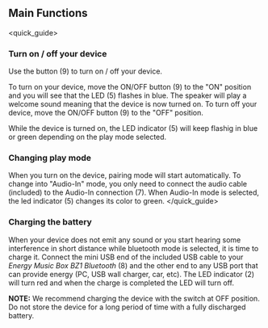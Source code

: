 ## Main Functions
<quick_guide>
### Turn on / off your device

Use the button (9) to turn on / off your device.

To turn on your device, move the ON/OFF button (9) to the "ON" position and you will see that the LED (5) flashes in blue. The speaker will play a welcome sound meaning that the device is now turned on.
To turn off your device, move the ON/OFF button (9) to the "OFF" position.

While the device is turned on, the LED indicator (5) will keep flashig in blue or green depending on the play mode selected.

### Changing play mode

When you turn on the device, pairing mode will start automatically. To change into "Audio-In" mode, you only need to connect the audio cable (included) to the Audio-In connection (7). 
When Audio-In mode is selected, the led indicator (5) changes its color to green.
</quick_guide>

### Charging the battery

When your device does not emit any sound or you start hearing some interference in short distance while bluetooth mode is selected, it is time to charge it. Connect the mini USB end of the included USB cable to your *Energy Music Box BZ1 Bluetooth* (8) and the other end to any USB port that can provide energy (PC, USB wall charger, car, etc). The LED indicator (2) will turn red and when the charge is completed the LED will turn off.

**NOTE:** We recommend charging the device with the switch at OFF position. Do not store the device for a long period of time with a fully discharged battery.
